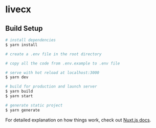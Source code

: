 # livecx

## Build Setup

```bash
# install dependencies
$ yarn install

# create a .env file in the root directory

# copy all the code from .env.example to .env file

# serve with hot reload at localhost:3000
$ yarn dev

# build for production and launch server
$ yarn build
$ yarn start

# generate static project
$ yarn generate
```

For detailed explanation on how things work, check out [Nuxt.js docs](https://nuxtjs.org).
